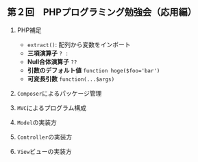 ##  第２回　PHPプログラミング勉強会（応用編）

1. PHP補足 

   - `extract()`: 配列から変数をインポート 
   - **三項演算子** `? :` 
   - **Null合体演算子** `??` 
   - **引数のデフォルト値** `function hoge($foo='bar')`
   - **可変長引数** `function(...$args)`

1. `Composer`によるパッケージ管理
1. `MVC`によるプログラム構成
1. `Model`の実装方
1. `Controller`の実装方
1. `View`ビューの実装方